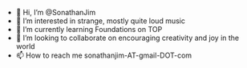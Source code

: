 - 👋 Hi, I’m @SonathanJim
- 👀 I’m interested in strange, mostly quite loud music
- 🌱 I’m currently learning Foundations on TOP
- 💞️ I’m looking to collaborate on encouraging creativity and joy in the world
- 📫 How to reach me sonathanjim-AT-gmail-DOT-com

<!---
SonathanJim/SonathanJim is a ✨ special ✨ repository because its `README.md` (this file) appears on your GitHub profile.
You can click the Preview link to take a look at your changes.
--->
